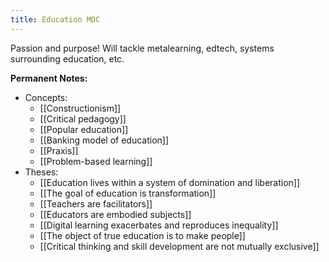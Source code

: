 ```yaml
---
title: Education MOC
---
```

Passion and purpose!
Will tackle  metalearning, edtech, systems surrounding education, etc.

**Permanent Notes:**
+ Concepts:
	+ [[Constructionism]]
	+ [[Critical pedagogy]]
	+ [[Popular education]]
	+ [[Banking model of education]]
	+ [[Praxis]]
	+ [[Problem-based learning]]
+ Theses:
	+  [[Education lives within a system of domination and liberation]]
	+ [[The goal of education is transformation]]
	+ [[Teachers are facilitators]]
	+ [[Educators are embodied subjects]]
	+ [[Digital learning exacerbates and reproduces inequality]]
	+ [[The object of true education is to make people]]
	+ [[Critical thinking and skill development are not mutually exclusive]]